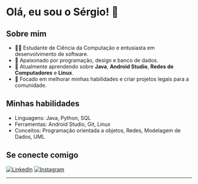 # Olá, eu sou o Sérgio! 👋

## Sobre mim
- 👨‍💻 Estudante de Ciência da Computação e entusiasta em desenvolvimento de software.
- 🚀 Apaixonado por programação, design e banco de dados.
- 🌱 Atualmente aprendendo sobre **Java**, **Android Studio**, **Redes de Computadores** e **Linux**.
- 🎯 Focado em melhorar minhas habilidades e criar projetos legais para a comunidade.

## Minhas habilidades
- Linguagens: Java, Python, SQL
- Ferramentas: Android Studio, Git, Linux
- Conceitos: Programação orientada a objetos, Redes, Modelagem de Dados, UML

## Se conecte comigo
[![LinkedIn](https://img.shields.io/badge/LinkedIn-0077B5?style=for-the-badge&logo=linkedin&logoColor=white)](https://www.linkedin.com/in/paulo-s%C3%A9rgio-237a972ba)
[![Instagram](https://img.shields.io/badge/Instagram-E4405F?style=for-the-badge&logo=instagram&logoColor=white)](https://www.instagram.com/sergiovz._?igsh=MWptc3FqYWY2M29pcQ==)

---

